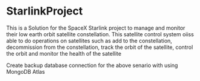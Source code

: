 # StarlinkProject

This is a Solution for the SpaceX Starlink project to manage and monitor their low earth orbit satellite constellation. This satellite control system oiiss able to do operations on satellites such as add to the constellation, decommission from the constellation, track the orbit of the satellite, control the orbit and monitor the health
of the satellite

Create backup database connection for the above senario with using MongoDB Atlas
